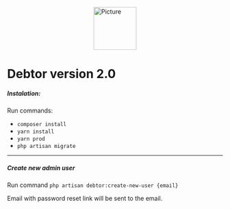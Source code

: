 <img src="https://i.imgur.com/OwUnpJl.png"  alt="Picture" width="100" height="auto" style="display: block; margin: 0 auto" />

# Debtor version 2.0

##### Instalation:

Run commands:

- `composer install`
- `yarn install`
- `yarn prod`
- `php artisan migrate`

------------

##### Create new admin user

Run command `php artisan debtor:create-new-user {email}`

Email with password reset link will be sent to the email.


